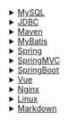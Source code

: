 <style type="text/css">
	@import url("./layui/css/layui.css");
</style>
<script src="./layui/layui.js"></script>
<div class="layui-collapse">
	<div class="layui-colla-item">
		<details>
			<summary class="layui-colla-title">
				<a href="./#/mysql">
					MySQL
				</a>
			</summary>
			<div class="layui-colla-content layui-show">MySQL 是最流行的关系型数据库管理系统，在 WEB 应用方面 MySQL 是最好的 RDBMS(Relational Database
				Management System：关系数据库管理系统)应用软件之一。</div>
		</details>
	</div>
	<div class="layui-colla-item">
		<details>
			<summary class="layui-colla-title">
				<a href="./#/jdbc">
					JDBC
				</a>
			</summary>
			<div class="layui-colla-content layui-show">Java数据库连接，（Java Database
				Connectivity，简称JDBC）是Java语言中用来规范客户端程序如何来访问数据库的应用程序接口，提供了诸如查询和更新数据库中数据的方法。JDBC也是Sun
				Microsystems的商标。我们通常说的JDBC是面向关系型数据库的。</div>
		</details>
	</div>
	<div class="layui-colla-item">
		<details>
			<summary class="layui-colla-title">
				<a href="./#/maven">
					Maven
				</a>
			</summary>
			<div class="layui-colla-content layui-show">Maven 翻译为"专家"、"内行"，是 Apache 下的一个纯 Java
				开发的开源项目。基于项目对象模型（缩写：POM）概念，Maven利用一个中央信息片断能管理一个项目的构建、报告和文档等步骤。Maven 是一个项目管理工具，可以对 Java 项目进行构建、依赖管理。Maven
				也可被用于构建和管理各种项目，例如 C#，Ruby，Scala 和其他语言编写的项目。Maven 曾是 Jakarta 项目的子项目，现为由 Apache 软件基金会主持的独立 Apache 项目。</div>
		</details>
	</div>
	<div class="layui-colla-item">
		<details>
			<summary class="layui-colla-title">
				<a href="./#/mybatis">
					MyBatis
				</a>
			</summary>
			<div class="layui-colla-content layui-show">MyBatis 是一款优秀的持久层框架，它支持自定义 SQL、存储过程以及高级映射。MyBatis 免除了几乎所有的 JDBC
				代码以及设置参数和获取结果集的工作。MyBatis 可以通过简单的 XML 或注解来配置和映射原始类型、接口和 Java POJO（Plain Old Java Objects，普通老式 Java 对象）为数据库中的记录。</div>
		</details>
	</div>
	<div class="layui-colla-item">
		<details>
			<summary class="layui-colla-title">
				<a href="./#/spring">
					Spring
				</a>
			</summary>
			<div class="layui-colla-content layui-show">Spring框架是一个开放源代码的J2EE应用程序框架，由Rod
				Johnson发起，是针对bean的生命周期进行管理的轻量级容器（lightweight container）。 Spring解决了开发者在J2EE开发中遇到的许多常见的问题，提供了功能强大IOC、AOP及Web
				MVC等功能。Spring可以单独应用于构筑应用程序，也可以和Struts、Webwork、Tapestry等众多Web框架组合使用，并且可以与 Swing等桌面应用程序AP组合。因此，
				Spring不仅仅能应用于J2EE应用程序之中，也可以应用于桌面应用程序以及小应用程序之中。Spring框架主要由七部分组成，分别是 Spring Core、 Spring AOP、 Spring ORM、 Spring
				DAO、Spring Context、 Spring Web和 Spring Web MVC。</div>
		</details>
	</div>
	<div class="layui-colla-item">
		<details>
			<summary class="layui-colla-title">
				<a href="./#/springmvc">
					SpringMVC
				</a>
			</summary>
			<div class="layui-colla-content layui-show">Spring MVC属于SpringFrameWork的后续产品，已经融合在Spring Web Flow里面。Spring 框架提供了构建
				Web 应用程序的全功能 MVC 模块。使用 Spring 可插入的 MVC 架构，从而在使用Spring进行WEB开发时，可以选择使用Spring的Spring
				MVC框架或集成其他MVC开发框架，如Struts1(现在一般不用)，Struts 2(一般老项目使用)等等。</div>
		</details>
	</div>
  <div class="layui-colla-item">
		<details>
			<summary class="layui-colla-title">
				<a href="./#/springboot">
					SpringBoot
				</a>
			</summary>
			<div class="layui-colla-content layui-show">Spring Boot是由Pivotal团队提供的全新框架，其设计目的是用来简化新Spring应用的初始搭建以及开发过程。该框架使用了特定的方式来进行配置，从而使开发人员不再需要定义样板化的配置。通过这种方式，Spring Boot致力于在蓬勃发展的快速应用开发领域(rapid application development)成为领导者。</div>
		</details>
	</div>
	<div class="layui-colla-item">
		<details>
			<summary class="layui-colla-title">
				<a href="./#/vue">
					Vue
				</a>
			</summary>
			<div class="layui-colla-content layui-show">
				Vue.js（读音 /vjuː/, 类似于 view） 是一套构建用户界面的渐进式框架。
				Vue 只关注视图层， 采用自底向上增量开发的设计。
				Vue 的目标是通过尽可能简单的 API 实现响应的数据绑定和组合的视图组件。</div>
		</details>
	</div>
	<div class="layui-colla-item">
		<details>
			<summary class="layui-colla-title">
				<a href="./#/nginx">
					Nginx
				</a>
			</summary>
			<div class="layui-colla-content layui-show">Nginx (engine x)
				是一个高性能的HTTP和反向代理web服务器，同时也提供了IMAP/POP3/SMTP服务。Nginx是由伊戈尔·赛索耶夫为俄罗斯访问量第二的Rambler.ru站点（俄文：Рамблер）开发的，第一个公开版本0.1.0发布于2004年10月4日。
				其将源代码以类BSD许可证的形式发布，因它的稳定性、丰富的功能集、简单的配置文件和低系统资源的消耗而闻名。2011年6月1日，nginx 1.0.4发布。
				Nginx是一款轻量级的Web 服务器/反向代理服务器及电子邮件（IMAP/POP3）代理服务器，在BSD-like
				协议下发行。其特点是占有内存少，并发能力强，事实上nginx的并发能力在同类型的网页服务器中表现较好，中国大陆使用nginx网站用户有：百度、京东、新浪、网易、腾讯、淘宝等。</div>
		</details>
	</div>
	<div class="layui-colla-item">
		<details>
			<summary class="layui-colla-title">
				<a href="./#/linux">
					Linux
				</a>
			</summary>
			<div class="layui-colla-content layui-show">Linux，全称GNU/Linux，是一种免费使用和自由传播的类UNIX操作系统，其内核由林纳斯·本纳第克特·托瓦兹于1991年10月5日首次发布，它主要受到Minix和Unix思想的启发，是一个基于POSIX的多用户、多任务、支持多线程和多CPU的操作系统。它能运行主要的Unix工具软件、应用程序和网络协议。它支持32位和64位硬件。Linux继承了Unix以网络为核心的设计思想，是一个性能稳定的多用户网络操作系统。Linux有上百种不同的发行版，如基于社区开发的debian、archlinux，和基于商业开发的Red
				Hat Enterprise Linux、SUSE、Oracle Linux等。</div>
		</details>
	</div>
	<div class="layui-colla-item">
		<details>
			<summary class="layui-colla-title">
				<a href="./#/markdown">
					Markdown
				</a>
			</summary>
			<div class="layui-colla-content layui-show">Markdown是一种轻量级标记语言，创始人为约翰·格鲁伯（英语：John Gruber）。
				它允许人们使用易读易写的纯文本格式编写文档，然后转换成有效的XHTML（或者HTML）文档。这种语言吸收了很多在电子邮件中已有的纯文本标记的特性。
				由于Markdown的轻量化、易读易写特性，并且对于图片，图表、数学式都有支持，许多网站都广泛使用Markdown来撰写帮助文档或是用于论坛上发表消息。 如GitHub、Reddit、Diaspora、Stack
				Exchange、OpenStreetMap 、SourceForge、简书等，甚至还能被使用来撰写电子书。</div>
		</details>
	</div>
</div>

